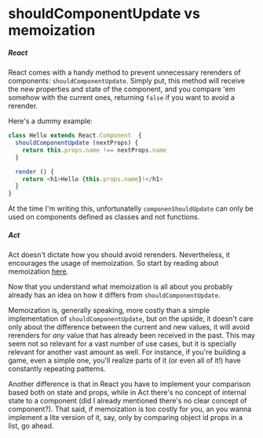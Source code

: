 # shouldComponentUpdate vs memoization

##### React

React comes with a handy method to prevent unnecessary rerenders of components:
`shouldComponentUpdate`. Simply put, this method will receive the new
properties and state of the component, and you compare 'em somehow with the
current ones, returning `false` if you want to avoid a rerender.

Here's a dummy example:

```js
class Hello extends React.Component  {
  shouldComponentUpdate (nextProps) {
    return this.props.name !== nextProps.name
  }

  render () {
    return <h1>Hello {this.props.name}!</h1>
  }
}
```

At the time I'm writing this, unfortunatelly `componenShouldUpdate` can only be
used on components defined as classes and not functions.

##### Act

Act doesn't dictate how you should avoid rerenders. Nevertheless, it encourages
the usage of memoization. So start by reading about memoization [here](../concepts/memoization.md).

Now that you understand what memoization is all about you probably already has
an idea on how it differs from `shouldComponentUpdate`.

Memoization is, generally speaking, more costly than a simple implementation of
`shouldComponentUpdate`, but on the upside, it doesn't care only about the
difference between the current and new values, it will avoid rerenders for
_any_ value that has already been received in the past. This may seem not so
relevant for a vast number of use cases, but it is specially relevant for
another vast amount as well. For instance, if you're building a game, even a
simple one, you'll realize parts of it (or even all of it!) have constantly
repeating patterns.

Another difference is that in React you have to implement your comparison based
both on state and props, while in Act there's no concept of internal state to a
component (did I already mentioned there's no clear concept of component?).
That said, if memoization is too costly for you, an you wanna implement a lite
version of it, say, only by comparing object id props in a list, go ahead.

